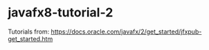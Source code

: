 # javafx8-tutorial-2

Tutorials from: https://docs.oracle.com/javafx/2/get_started/jfxpub-get_started.htm